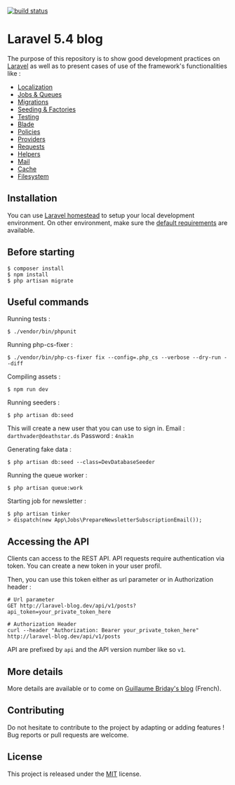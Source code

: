 [![build status](https://gitlab.com/guillaumebriday/laravel-blog/badges/master/build.svg)](https://gitlab.com/guillaumebriday/laravel-blog/commits/master)

# Laravel 5.4 blog

The purpose of this repository is to show good development practices on [Laravel](http://laravel.com/) as well as to present cases of use of the framework's functionalities like :

- [Localization](https://laravel.com/docs/5.4/localization)
- [Jobs & Queues](https://laravel.com/docs/5.4/queues)
- [Migrations](https://laravel.com/docs/5.4/migrations)
- [Seeding & Factories](https://laravel.com/docs/5.4/seeding)
- [Testing](https://laravel.com/docs/5.4/testing)
- [Blade](https://laravel.com/docs/5.4/blade)
- [Policies](https://laravel.com/docs/5.4/authorization)
- [Providers](https://laravel.com/docs/5.4/providers)
- [Requests](https://laravel.com/docs/5.4/validation#form-request-validation)
- [Helpers](https://laravel.com/docs/5.4/helpers)
- [Mail](https://laravel.com/docs/5.4/mail)
- [Cache](https://laravel.com/docs/5.4/cache)
- [Filesystem](https://laravel.com/docs/5.4/filesystem)

## Installation

You can use [Laravel homestead](https://laravel.com/docs/5.4/homestead) to setup your local development environment. On other environment, make sure the [default requirements](https://laravel.com/docs/5.4#installation) are available.

## Before starting

```
$ composer install
$ npm install
$ php artisan migrate
```

## Useful commands

Running tests :
```
$ ./vendor/bin/phpunit
```

Running php-cs-fixer :
```
$ ./vendor/bin/php-cs-fixer fix --config=.php_cs --verbose --dry-run --diff
```

Compiling assets :
```
$ npm run dev
```

Running seeders :
```
$ php artisan db:seed
```

This will create a new user that you can use to sign in.
Email : ```darthvader@deathstar.ds```
Password : ```4nak1n```

Generating fake data :
```
$ php artisan db:seed --class=DevDatabaseSeeder
```

Running the queue worker :
```
$ php artisan queue:work
```

Starting job for newsletter :
```
$ php artisan tinker
> dispatch(new App\Jobs\PrepareNewsletterSubscriptionEmail());
```

## Accessing the API

Clients can access to the REST API. API requests require authentication via token. You can create a new token in your user profil.

Then, you can use this token either as url parameter or in Authorization header :

```
# Url parameter
GET http://laravel-blog.dev/api/v1/posts?api_token=your_private_token_here

# Authorization Header
curl --header "Authorization: Bearer your_private_token_here" http://laravel-blog.dev/api/v1/posts
```

API are prefixed by ```api``` and the API version number like so ```v1```.

## More details

More details are available or to come on [Guillaume Briday's blog](https://blog.guillaumebriday.fr) (French).

## Contributing

Do not hesitate to contribute to the project by adapting or adding features ! Bug reports or pull requests are welcome.

## License

This project is released under the [MIT](http://opensource.org/licenses/MIT) license.
